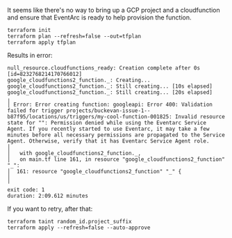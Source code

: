 It seems like there's no way to bring up a GCP project and a cloudfunction and
ensure that EventArc is ready to help provision the function.

```console
terraform init
terraform plan --refresh=false --out=tfplan
terraform apply tfplan
```

Results in error:

```
null_resource.cloudfunctions_ready: Creation complete after 0s [id=8232768214170766012]
google_cloudfunctions2_function._: Creating...
google_cloudfunctions2_function._: Still creating... [10s elapsed]
google_cloudfunctions2_function._: Still creating... [20s elapsed]
╷
│ Error: Error creating function: googleapi: Error 400: Validation failed for trigger projects/buckevan-issue-1--b87f95/locations/us/triggers/my-cool-function-001825: Invalid resource state for "": Permission denied while using the Eventarc Service Agent. If you recently started to use Eventarc, it may take a few minutes before all necessary permissions are propagated to the Service Agent. Otherwise, verify that it has Eventarc Service Agent role.
│
│   with google_cloudfunctions2_function._,
│   on main.tf line 161, in resource "google_cloudfunctions2_function" "_":
│  161: resource "google_cloudfunctions2_function" "_" {
│
╵
exit code: 1
duration: 2:09.612 minutes
```

If you want to retry, after that:

```
terraform taint random_id.project_suffix
terraform apply --refresh=false --auto-approve
```
